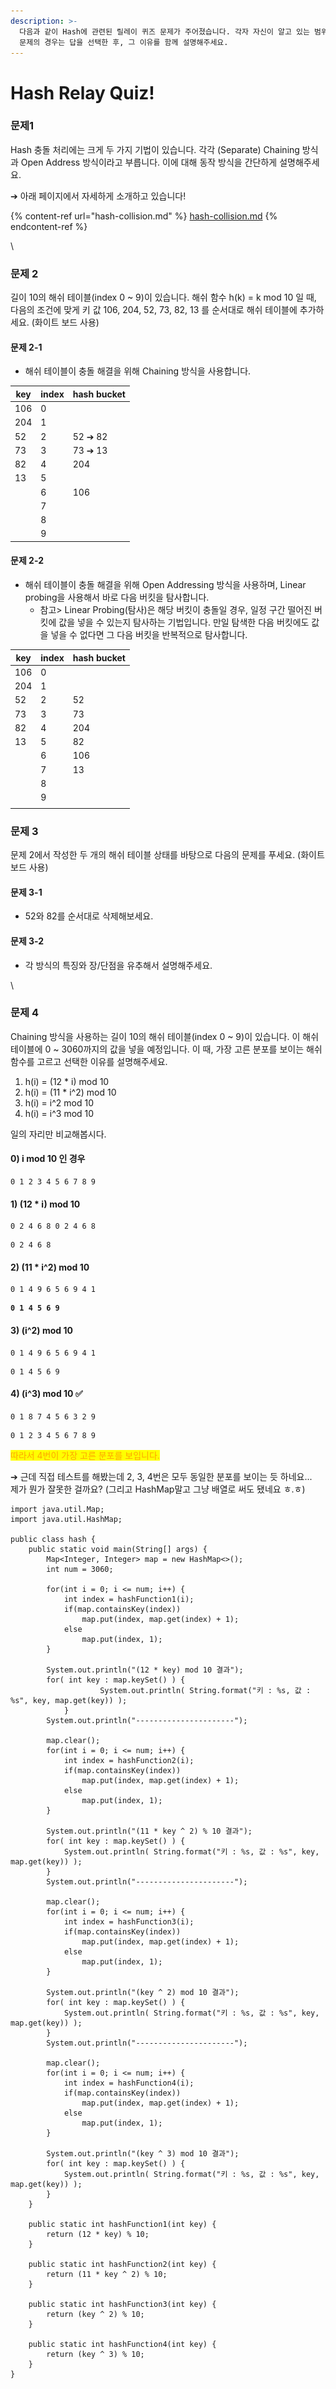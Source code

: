 ```yaml
---
description: >-
  다음과 같이 Hash에 관련된 릴레이 퀴즈 문제가 주어졌습니다. 각자 자신이 알고 있는 범위 내에서 최대한 상세하게 답변을 해주세요. 객관식
  문제의 경우는 답을 선택한 후, 그 이유를 함께 설명해주세요.
---
```


# Hash Relay Quiz!

### 문제1 <a href="#eb-ac-b8-ec-a0-9c1" id="eb-ac-b8-ec-a0-9c1"></a>

Hash 충돌 처리에는 크게 두 가지 기법이 있습니다. 각각 (Separate) Chaining 방식과 Open Address 방식이라고 부릅니다. 이에 대해 동작 방식을 간단하게 설명해주세요.

➔ 아래 페이지에서 자세하게 소개하고 있습니다!

{% content-ref url="hash-collision.md" %}
[hash-collision.md](hash-collision.md)
{% endcontent-ref %}

\


### 문제 2 <a href="#eb-ac-b8-ec-a0-9c-2" id="eb-ac-b8-ec-a0-9c-2"></a>

길이 10의 해쉬 테이블(index 0 \~ 9)이 있습니다. 해쉬 함수 h(k) = k mod 10 일 때, 다음의 조건에 맞게 키 값 106, 204, 52, 73, 82, 13 를 순서대로 해쉬 테이블에 추가하세요. (화이트 보드 사용)

#### 문제 2-1 <a href="#eb-ac-b8-ec-a0-9c-2-1" id="eb-ac-b8-ec-a0-9c-2-1"></a>

* 해쉬 테이블이 충돌 해결을 위해 Chaining 방식을 사용합니다.

| key | index | hash bucket |
| --- | ----- | ----------- |
| 106 | 0     |             |
| 204 | 1     |             |
| 52  | 2     | 52 ➔ 82     |
| 73  | 3     | 73 ➔ 13     |
| 82  | 4     | 204         |
| 13  | 5     |             |
|     | 6     | 106         |
|     | 7     |             |
|     | 8     |             |
|     | 9     |             |

#### 문제 2-2 <a href="#eb-ac-b8-ec-a0-9c-2-2" id="eb-ac-b8-ec-a0-9c-2-2"></a>

* 해쉬 테이블이 충돌 해결을 위해 Open Addressing 방식을 사용하며, Linear probing을 사용해서 바로 다음 버킷을 탐사합니다.
  * 참고> Linear Probing(탐사)은 해당 버킷이 충돌일 경우, 일정 구간 떨어진 버킷에 값을 넣을 수 있는지 탐사하는 기법입니다. 만일 탐색한 다음 버킷에도 값을 넣을 수 없다면 그 다음 버킷을 반복적으로 탐사합니다.

| key | index | hash bucket |
| --- | ----- | ----------- |
| 106 | 0     |             |
| 204 | 1     |             |
| 52  | 2     | 52          |
| 73  | 3     | 73          |
| 82  | 4     | 204         |
| 13  | 5     | 82          |
|     | 6     | 106         |
|     | 7     | 13          |
|     | 8     |             |
|     | 9     |             |
|     |       |             |

### 문제 3 <a href="#eb-ac-b8-ec-a0-9c-3" id="eb-ac-b8-ec-a0-9c-3"></a>

문제 2에서 작성한 두 개의 해쉬 테이블 상태를 바탕으로 다음의 문제를 푸세요. (화이트 보드 사용)

#### 문제 3-1 <a href="#eb-ac-b8-ec-a0-9c-3-1" id="eb-ac-b8-ec-a0-9c-3-1"></a>

* 52와 82를 순서대로 삭제해보세요.

#### 문제 3-2 <a href="#eb-ac-b8-ec-a0-9c-3-2" id="eb-ac-b8-ec-a0-9c-3-2"></a>

* 각 방식의 특징와 장/단점을 유추해서 설명해주세요.

\


### 문제 4 <a href="#eb-ac-b8-ec-a0-9c-4" id="eb-ac-b8-ec-a0-9c-4"></a>

Chaining 방식을 사용하는 길이 10의 해쉬 테이블(index 0 \~ 9)이 있습니다. 이 해쉬 테이블에 0 \~ 3060까지의 값을 넣을 예정입니다. 이 때, 가장 고른 분포를 보이는 해쉬 함수를 고르고 선택한 이유를 설명해주세요.

1. h(i) = (12 \* i) mod 10
2. h(i) = (11 \* i^2) mod 10
3. h(i) = i^2 mod 10
4. h(i) = i^3 mod 10

일의 자리만 비교해봅시다.

#### 0)  i mod 10 인 경우

```
0 1 2 3 4 5 6 7 8 9
```

#### 1) (12 \* i) mod 10

```
0 2 4 6 8 0 2 4 6 8
```

```
0 2 4 6 8
```

#### 2) (11 \* i^2) mod 10

```
0 1 4 9 6 5 6 9 4 1
```

<pre><code><strong>0 1 4 5 6 9
</strong></code></pre>

#### 3) (i^2) mod 10

```
0 1 4 9 6 5 6 9 4 1
```

```
0 1 4 5 6 9
```

#### 4) (i^3) mod 10 ✅

```
0 1 8 7 4 5 6 3 2 9
```

```
0 1 2 3 4 5 6 7 8 9
```

<mark style="color:orange;">따라서 4번이 가장 고른 분포를 보입니다.</mark>



➔ 근데 직접 테스트를 해봤는데 2, 3, 4번은 모두 동일한 분포를 보이는 듯 하네요... \
&#x20;   제가 뭔가 잘못한 걸까요? (그리고 HashMap말고 그냥 배열로 써도 됐네요 ㅎ.ㅎ)

```
import java.util.Map;
import java.util.HashMap;

public class hash {
	public static void main(String[] args) {
		Map<Integer, Integer> map = new HashMap<>();
		int num = 3060;
		
		for(int i = 0; i <= num; i++) {
			int index = hashFunction1(i);
			if(map.containsKey(index))
				map.put(index, map.get(index) + 1);
			else
				map.put(index, 1);
		}

		System.out.println("(12 * key) mod 10 결과");
		for( int key : map.keySet() ) {
            		System.out.println( String.format("키 : %s, 값 : %s", key, map.get(key)) );
        	}
		System.out.println("----------------------");

		map.clear();
		for(int i = 0; i <= num; i++) {
			int index = hashFunction2(i);
			if(map.containsKey(index))
				map.put(index, map.get(index) + 1);
			else
				map.put(index, 1);
		}

		System.out.println("(11 * key ^ 2) % 10 결과");
		for( int key : map.keySet() ) {
			System.out.println( String.format("키 : %s, 값 : %s", key, map.get(key)) );
		}
		System.out.println("----------------------");

		map.clear();
		for(int i = 0; i <= num; i++) {
			int index = hashFunction3(i);
			if(map.containsKey(index))
				map.put(index, map.get(index) + 1);
			else
				map.put(index, 1);
		}

		System.out.println("(key ^ 2) mod 10 결과");
		for( int key : map.keySet() ) {
			System.out.println( String.format("키 : %s, 값 : %s", key, map.get(key)) );
		}
		System.out.println("----------------------");

		map.clear();
		for(int i = 0; i <= num; i++) {
			int index = hashFunction4(i);
			if(map.containsKey(index))
				map.put(index, map.get(index) + 1);
			else
				map.put(index, 1);
		}

		System.out.println("(key ^ 3) mod 10 결과");
		for( int key : map.keySet() ) {
			System.out.println( String.format("키 : %s, 값 : %s", key, map.get(key)) );
		}
	}

	public static int hashFunction1(int key) {
		return (12 * key) % 10;
	}

	public static int hashFunction2(int key) {
		return (11 * key ^ 2) % 10;
	}

	public static int hashFunction3(int key) {
		return (key ^ 2) % 10;
	}

	public static int hashFunction4(int key) {
		return (key ^ 3) % 10;
	}
}
```

<figure><img src="../.gitbook/assets/스크린샷 2022-12-04 오후 7.53.43.png" alt=""><figcaption></figcaption></figure>

